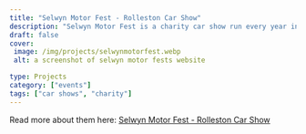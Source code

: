 ```yaml
---
title: "Selwyn Motor Fest - Rolleston Car Show"
description: "Selwyn Motor Fest is a charity car show run every year in the Selwyn town of Rolleston. Bringing nearly 1000 cars in and residents from all over Christchurch, this show has been a great source of donations for local charities. "
draft: false
cover: 
 image: /img/projects/selwynmotorfest.webp
 alt: a screenshot of selwyn motor fests website

type: Projects
category: ["events"]
tags: ["car shows", "charity"]
---
```


Read more about them here: <a href="http://www.selwynmotorfest.nz">Selwyn Motor Fest - Rolleston Car Show</a>